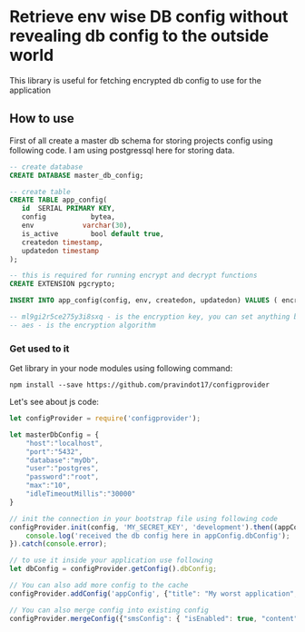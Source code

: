 Retrieve env wise DB config without revealing db config to the outside world
===================
This library is useful for fetching encrypted db config to use for the application

## How to use
First of all create a master db schema for storing projects config using following code. I am using postgressql here for storing data.
```sql
-- create database
CREATE DATABASE master_db_config;

-- create table
CREATE TABLE app_config(
   id  SERIAL PRIMARY KEY,
   config           bytea,
   env            varchar(30),
   is_active        bool default true,
   createdon timestamp,
   updatedon timestamp
);

-- this is required for running encrypt and decrypt functions
CREATE EXTENSION pgcrypto;

INSERT INTO app_config(config, env, createdon, updatedon) VALUES ( encrypt( '{"host":"localhost","port":"5432","database":"myDb","user":"postgres","password":"root","max":"10","idleTimeoutMillis":"30000"}', 'ml9gi2r5ce275y3i8sxq', 'aes'), 'development', '2018-09-26 10:01:00', '2018-09-26 10:01:00' );

-- ml9gi2r5ce275y3i8sxq - is the encryption key, you can set anything based on your project and environment
-- aes - is the encryption algorithm
```

### Get used to it
Get library in your node modules using following command:
```
npm install --save https://github.com/pravindot17/configprovider
```

Let's see about js code:
```js
let configProvider = require('configprovider');

let masterDbConfig = {
    "host":"localhost",
    "port":"5432",
    "database":"myDb",
    "user":"postgres",
    "password":"root",
    "max":"10",
    "idleTimeoutMillis":"30000"
}

// init the connection in your bootstrap file using following code
configProvider.init(config, 'MY_SECRET_KEY', 'development').then((appConfig) => {
	console.log('received the db config here in appConfig.dbConfig');
}).catch(console.error);

// to use it inside your application use following
let dbConfig = configProvider.getConfig().dbConfig;

// You can also add more config to the cache
configProvider.addConfig('appConfig', {"title": "My worst application", "isEmailRequired": true});

// You can also merge config into existing config
configProvider.mergeConfig({"smsConfig": { "isEnabled": true, "content": "Have a good day!" }});